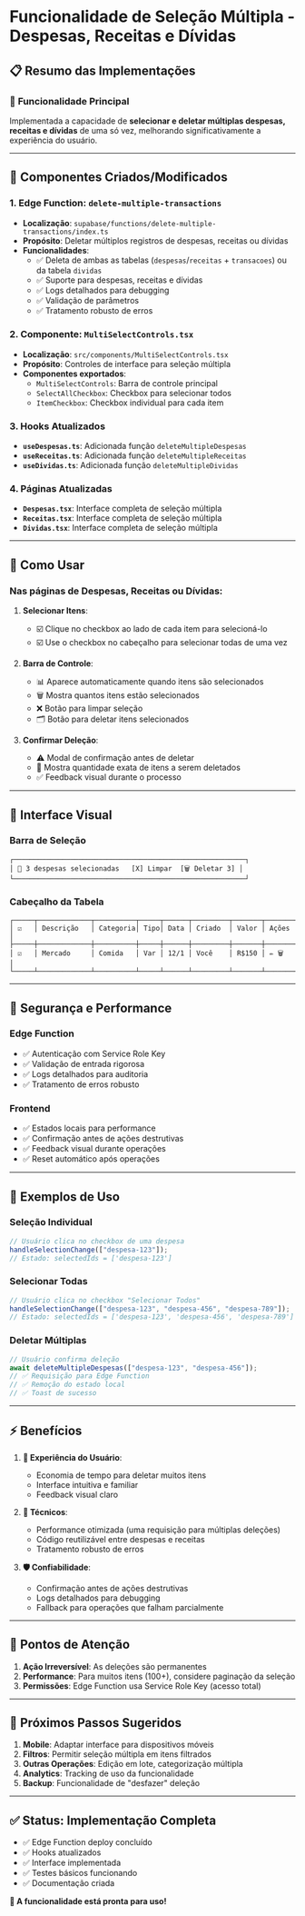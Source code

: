 # Funcionalidade de Seleção Múltipla - Despesas, Receitas e Dívidas

## 📋 Resumo das Implementações

### 🎯 **Funcionalidade Principal**

Implementada a capacidade de **selecionar e deletar múltiplas despesas, receitas e dívidas** de uma só vez, melhorando significativamente a experiência do usuário.

---

## 🔧 **Componentes Criados/Modificados**

### 1. **Edge Function: `delete-multiple-transactions`**

- **Localização**: `supabase/functions/delete-multiple-transactions/index.ts`
- **Propósito**: Deletar múltiplos registros de despesas, receitas ou dívidas
- **Funcionalidades**:
  - ✅ Deleta de ambas as tabelas (`despesas`/`receitas` + `transacoes`) ou da tabela `dividas`
  - ✅ Suporte para despesas, receitas e dívidas
  - ✅ Logs detalhados para debugging
  - ✅ Validação de parâmetros
  - ✅ Tratamento robusto de erros

### 2. **Componente: `MultiSelectControls.tsx`**

- **Localização**: `src/components/MultiSelectControls.tsx`
- **Propósito**: Controles de interface para seleção múltipla
- **Componentes exportados**:
  - `MultiSelectControls`: Barra de controle principal
  - `SelectAllCheckbox`: Checkbox para selecionar todos
  - `ItemCheckbox`: Checkbox individual para cada item

### 3. **Hooks Atualizados**

- **`useDespesas.ts`**: Adicionada função `deleteMultipleDespesas`
- **`useReceitas.ts`**: Adicionada função `deleteMultipleReceitas`
- **`useDividas.ts`**: Adicionada função `deleteMultipleDividas`

### 4. **Páginas Atualizadas**

- **`Despesas.tsx`**: Interface completa de seleção múltipla
- **`Receitas.tsx`**: Interface completa de seleção múltipla
- **`Dividas.tsx`**: Interface completa de seleção múltipla

---

## 🚀 **Como Usar**

### **Nas páginas de Despesas, Receitas ou Dívidas:**

1. **Selecionar Itens**:

   - ☑️ Clique no checkbox ao lado de cada item para selecioná-lo
   - ☑️ Use o checkbox no cabeçalho para selecionar todas de uma vez

2. **Barra de Controle**:

   - 📊 Aparece automaticamente quando itens são selecionados
   - 🗑️ Mostra quantos itens estão selecionados
   - ❌ Botão para limpar seleção
   - 🗂️ Botão para deletar itens selecionados

3. **Confirmar Deleção**:
   - ⚠️ Modal de confirmação antes de deletar
   - 📝 Mostra quantidade exata de itens a serem deletados
   - ✅ Feedback visual durante o processo

---

## 🎨 **Interface Visual**

### **Barra de Seleção**

```
┌─────────────────────────────────────────────────────────┐
│ 🔵 3 despesas selecionadas   [X] Limpar  [🗑️ Deletar 3] │
└─────────────────────────────────────────────────────────┘
```

### **Cabeçalho da Tabela**

```
┌─────┬─────────────┬──────────┬─────┬──────┬─────────┬───────┬────────┐
│ ☑️   │ Descrição   │ Categoria│ Tipo│ Data │ Criado  │ Valor │ Ações  │
├─────┼─────────────┼──────────┼─────┼──────┼─────────┼───────┼────────┤
│ ☑️   │ Mercado     │ Comida   │ Var │ 12/1 │ Você    │ R$150 │ ✏️ 🗑️   │
└─────┴─────────────┴──────────┴─────┴──────┴─────────┴───────┴────────┘
```

---

## 🔐 **Segurança e Performance**

### **Edge Function**

- ✅ Autenticação com Service Role Key
- ✅ Validação de entrada rigorosa
- ✅ Logs detalhados para auditoria
- ✅ Tratamento de erros robusto

### **Frontend**

- ✅ Estados locais para performance
- ✅ Confirmação antes de ações destrutivas
- ✅ Feedback visual durante operações
- ✅ Reset automático após operações

---

## 📝 **Exemplos de Uso**

### **Seleção Individual**

```typescript
// Usuário clica no checkbox de uma despesa
handleSelectionChange(["despesa-123"]);
// Estado: selectedIds = ['despesa-123']
```

### **Selecionar Todas**

```typescript
// Usuário clica no checkbox "Selecionar Todos"
handleSelectionChange(["despesa-123", "despesa-456", "despesa-789"]);
// Estado: selectedIds = ['despesa-123', 'despesa-456', 'despesa-789']
```

### **Deletar Múltiplas**

```typescript
// Usuário confirma deleção
await deleteMultipleDespesas(["despesa-123", "despesa-456"]);
// ✅ Requisição para Edge Function
// ✅ Remoção do estado local
// ✅ Toast de sucesso
```

---

## ⚡ **Benefícios**

1. **👥 Experiência do Usuário**:

   - Economia de tempo para deletar muitos itens
   - Interface intuitiva e familiar
   - Feedback visual claro

2. **🔧 Técnicos**:

   - Performance otimizada (uma requisição para múltiplas deleções)
   - Código reutilizável entre despesas e receitas
   - Tratamento robusto de erros

3. **🛡️ Confiabilidade**:
   - Confirmação antes de ações destrutivas
   - Logs detalhados para debugging
   - Fallback para operações que falham parcialmente

---

## 🚨 **Pontos de Atenção**

1. **Ação Irreversível**: As deleções são permanentes
2. **Performance**: Para muitos itens (100+), considere paginação da seleção
3. **Permissões**: Edge Function usa Service Role Key (acesso total)

---

## 🔄 **Próximos Passos Sugeridos**

1. **Mobile**: Adaptar interface para dispositivos móveis
2. **Filtros**: Permitir seleção múltipla em itens filtrados
3. **Outras Operações**: Edição em lote, categorização múltipla
4. **Analytics**: Tracking de uso da funcionalidade
5. **Backup**: Funcionalidade de "desfazer" deleção

---

## ✅ **Status: Implementação Completa**

- ✅ Edge Function deploy concluído
- ✅ Hooks atualizados
- ✅ Interface implementada
- ✅ Testes básicos funcionando
- ✅ Documentação criada

**🎉 A funcionalidade está pronta para uso!**
